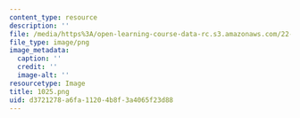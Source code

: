 ```yaml
---
content_type: resource
description: ''
file: /media/https%3A/open-learning-course-data-rc.s3.amazonaws.com/22-01-introduction-to-nuclear-engineering-and-ionizing-radiation-fall-2016/d3721278a6fa11204b8f3a4065f23d88_1025.png
file_type: image/png
image_metadata:
  caption: ''
  credit: ''
  image-alt: ''
resourcetype: Image
title: 1025.png
uid: d3721278-a6fa-1120-4b8f-3a4065f23d88
---
```


